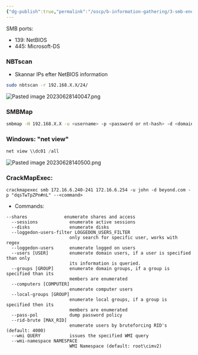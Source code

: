 ```yaml
---
{"dg-publish":true,"permalink":"/oscp/b-information-gathering/3-smb-enumeration/"}
---
```


SMB ports:
- 139: NetBIOS
- 445: Microsoft-DS

### NBTscan
- Skannar IPs efter NetBIOS information
```bash
sudo nbtscan -r 192.168.X.X/24/
```
![Pasted image 20230628140047.png](/img/user/IMAGES/Pasted%20image%2020230628140047.png)

### SMBMap
```bash
smbmap -H 192.168.X.X -u <username> -p <password or nt-hash> -d <domain-if-any>
```

### Windows: "net view"
```powershell
net view \\dc01 /all
```
![Pasted image 20230628140500.png](/img/user/IMAGES/Pasted%20image%2020230628140500.png)

### CrackMapExec:
```
crackmapexec smb 172.16.6.240-241 172.16.6.254 -u john -d beyond.com -p "dqsTwTpZPn#nL" --<command>
```
- Commands:
```
--shares              enumerate shares and access
  --sessions            enumerate active sessions
  --disks               enumerate disks
  --loggedon-users-filter LOGGEDON_USERS_FILTER
                        only search for specific user, works with regex
  --loggedon-users      enumerate logged on users
  --users [USER]        enumerate domain users, if a user is specified than only
                        its information is queried.
  --groups [GROUP]      enumerate domain groups, if a group is specified than its
                        members are enumerated
  --computers [COMPUTER]
                        enumerate computer users
  --local-groups [GROUP]
                        enumerate local groups, if a group is specified then its
                        members are enumerated
  --pass-pol            dump password policy
  --rid-brute [MAX_RID]
                        enumerate users by bruteforcing RID's (default: 4000)
  --wmi QUERY           issues the specified WMI query
  --wmi-namespace NAMESPACE
                        WMI Namespace (default: root\cimv2)

```